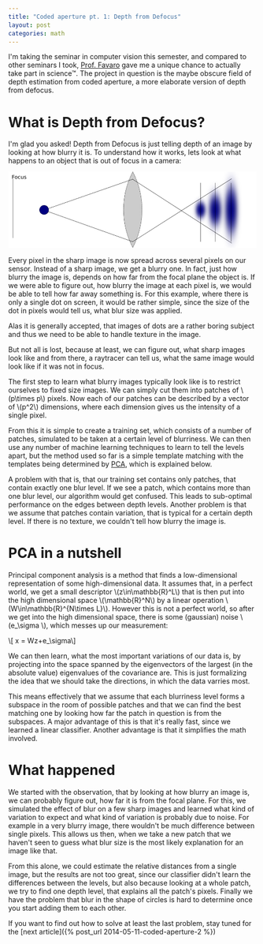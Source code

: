 ```yaml
---
title: "Coded aperture pt. 1: Depth from Defocus"
layout: post
categories: math
---
```


I'm taking the seminar in computer vision this semester, and compared to other
seminars I took, [Prof. Favaro](http://mcs.unibnf.ch/lecturers/paolo-favaro)
gave me a unique chance to actually take part in science&trade;. The project in
question is the maybe obscure field of depth estimation from coded aperture, a
more elaborate version of depth from defocus.

# What is Depth from Defocus?
I'm glad you asked! Depth from Defocus is just telling depth of an image by
looking at how blurry it is. To understand how it works, lets look at what
happens to an object that is out of focus in a camera:

![A point out of focus](/static/out-focus.png)

Every pixel in the sharp image is now spread across several pixels on our
sensor. Instead of a sharp image, we get a blurry one. In fact, just how
blurry the image is, depends on how far from the focal plane the object is.
If we were able to figure out, how blurry the image at each pixel is, we would
be able to tell how far away something is. For this example, where there is only
a single dot on screen, it would be rather simple, since the size of the
dot in pixels would tell us, what blur size was applied.

Alas it is generally accepted, that images of dots are a rather boring subject
and thus we need to be able to handle texture in the image.

But not all is lost, because at least, we can figure out, what sharp images look
like and from there, a raytracer can tell us, what the same image would look
like if it was not in focus.

The first step to learn what blurry images typically look like is to restrict
ourselves to fixed size images. We can simply cut them into patches of
\\(p\times p\\) pixels. Now each of our patches can be described by a vector of
\\(p^2\\) dimensions, where each dimension gives us the intensity of a single
pixel.

From this it is simple to create a training set, which consists of a number of
patches, simulated to be taken at a certain level of blurriness. We can then use
any number of machine learning techniques to learn to tell the levels apart, but
the method used so far is a simple template matching with the templates being
determined by [PCA](http://en.wikipedia.org/wiki/Principal_component_analysis),
which is explained below.

A problem with that is, that our training set contains only patches, that
contain exactly one blur level. If we see a patch, which contains more than one
blur level, our algorithm would get confused. This leads to sub-optimal
performance on the edges between depth levels. Another problem is that we
assume that patches contain variation, that is typical for a certain depth
level. If there is no texture, we couldn't tell how blurry the image is.

# PCA in a nutshell

Principal component analysis is a method that finds a low-dimensional
representation of some high-dimensional data. It assumes that, in a perfect
world, we get a small descriptor \\(z\in\mathbb{R}^L\\) that is then put
into the high dimensional space \\(\mathbb{R}^N\\) by a linear operation
\\(W\in\mathbb{R}^{N\times L}\\). However this is not a perfect world, so
after we get into the high dimensional space, there is some (gaussian) noise
\\(e_\sigma \\), which messes up our measurement:

\\[ x = Wz+e_\sigma\\]

We can then learn, what the most important variations of our data is, by
projecting into the space spanned by the eigenvectors of the largest (in the
absolute value) eigenvalues of the covariance are. This is just formalizing the
idea that we should take the directions, in which the data varries most.

This means effectively that we assume that each blurriness level forms a
subspace in the room of possible patches and that we can find the best matching
one by looking how far the patch in question is from the subspaces. A major
advantage of this is that it's really fast, since we learned a linear
classifier. Another advantage is that it simplifies the math involved.

# What happened
We started with the observation, that by looking at how blurry an image is, we
can probably figure out, how far it is from the focal plane. For this, we
simulated the effect of blur on a few sharp images and learned what kind of
variation to expect and what kind of variation is probably due to noise. For
example in a very blurry image, there wouldn't be much difference between single
pixels. This allows us then, when we take a new patch that we haven't seen to
guess what blur size is the most likely explanation for an image like that.

From this alone, we could estimate the relative distances from a single image,
but the results are not too great, since our classifier didn't learn the
differences between the levels, but also because looking at a whole patch, we
try to find one depth level, that explains all the patch's pixels. Finally we
have the problem that blur in the shape of circles is hard to determine once you
start adding them to each other.

If you want to find out how to solve at least the last problem, stay tuned for
the [next article]({% post_url 2014-05-11-coded-aperture-2 %})
